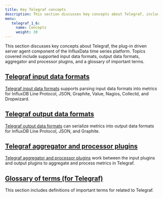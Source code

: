 ```yaml
---
title: Key Telegraf concepts
description: This section discusses key concepts about Telegraf, including information on supported input data formats, output data formats, aggregator and processor plugins, and includes a glossary of important terms.
menu:
   telegraf_1_6:
     name: Concepts
     weight: 30
---
```

This section discusses key concepts about Telegraf, the plug-in driven server agent component of the InfluxData time series platform. Topics covered include supported input data formats, output data formats, aggregator and processor plugins, and a glossary of important terms.

## [Telegraf input data formats](/telegraf/v1.6/concepts/data_formats_input/)

[Telegraf input data formats](/telegraf/v1.6/concepts/data_formats_input/) supports parsing input data formats into metrics for InfluxDB Line Protocol, JSON, Graphite, Value, Nagios, Collectd, and Dropwizard.

## [Telegraf output data formats](/telegraf/v1.6/concepts/data_formats_output/)

[Telegraf output data formats](/telegraf/v1.6/concepts/data_formats_output/) can serialize metrics into output data formats for InfluxDB Line Protocol, JSON, and Graphite.

## [Telegraf aggregator and processor plugins](/telegraf/v1.6/concepts/aggregator_processor_plugins/)

[Telegraf aggregator and processor plugins](/telegraf/v1.6/concepts/aggregator_processor_plugins/) work between the input plugins and output plugins to aggregate and process metrics in Telegraf.

## [Glossary of terms (for Telegraf)](/telegraf/v1.6/concepts/glossary/)

This section includes definitions of important terms for related to Telegraf.
